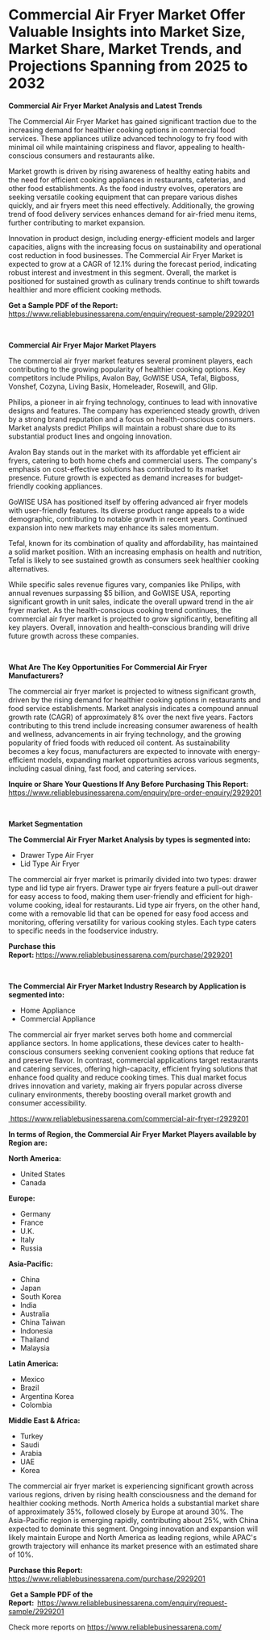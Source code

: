 <p><h1>Commercial Air Fryer Market Offer Valuable Insights into Market Size, Market Share, Market Trends, and Projections Spanning from 2025 to 2032</h1></p><p><strong>Commercial Air Fryer Market Analysis and Latest Trends</strong></p>
<p><p>The Commercial Air Fryer Market has gained significant traction due to the increasing demand for healthier cooking options in commercial food services. These appliances utilize advanced technology to fry food with minimal oil while maintaining crispiness and flavor, appealing to health-conscious consumers and restaurants alike. </p><p>Market growth is driven by rising awareness of healthy eating habits and the need for efficient cooking appliances in restaurants, cafeterias, and other food establishments. As the food industry evolves, operators are seeking versatile cooking equipment that can prepare various dishes quickly, and air fryers meet this need effectively. Additionally, the growing trend of food delivery services enhances demand for air-fried menu items, further contributing to market expansion.</p><p>Innovation in product design, including energy-efficient models and larger capacities, aligns with the increasing focus on sustainability and operational cost reduction in food businesses. The Commercial Air Fryer Market is expected to grow at a CAGR of 12.1% during the forecast period, indicating robust interest and investment in this segment. Overall, the market is positioned for sustained growth as culinary trends continue to shift towards healthier and more efficient cooking methods.</p></p>
<p><strong>Get a Sample PDF of the Report:&nbsp;</strong> <a href="https://www.reliablebusinessarena.com/enquiry/request-sample/2929201?utm_campaign=2630&utm_medium=2&utm_source=Github&utm_content=ia&utm_term=12032025&utm_id=commercial-air-fryer">https://www.reliablebusinessarena.com/enquiry/request-sample/2929201</a></p>
<p>&nbsp;</p>
<p><strong>Commercial Air Fryer Major Market Players</strong></p>
<p><p>The commercial air fryer market features several prominent players, each contributing to the growing popularity of healthier cooking options. Key competitors include Philips, Avalon Bay, GoWISE USA, Tefal, Bigboss, Vonshef, Cozyna, Living Basix, Homeleader, Rosewill, and Glip.</p><p>Philips, a pioneer in air frying technology, continues to lead with innovative designs and features. The company has experienced steady growth, driven by a strong brand reputation and a focus on health-conscious consumers. Market analysts predict Philips will maintain a robust share due to its substantial product lines and ongoing innovation.</p><p>Avalon Bay stands out in the market with its affordable yet efficient air fryers, catering to both home chefs and commercial users. The company's emphasis on cost-effective solutions has contributed to its market presence. Future growth is expected as demand increases for budget-friendly cooking appliances.</p><p>GoWISE USA has positioned itself by offering advanced air fryer models with user-friendly features. Its diverse product range appeals to a wide demographic, contributing to notable growth in recent years. Continued expansion into new markets may enhance its sales momentum.</p><p>Tefal, known for its combination of quality and affordability, has maintained a solid market position. With an increasing emphasis on health and nutrition, Tefal is likely to see sustained growth as consumers seek healthier cooking alternatives.</p><p>While specific sales revenue figures vary, companies like Philips, with annual revenues surpassing $5 billion, and GoWISE USA, reporting significant growth in unit sales, indicate the overall upward trend in the air fryer market. As the health-conscious cooking trend continues, the commercial air fryer market is projected to grow significantly, benefiting all key players. Overall, innovation and health-conscious branding will drive future growth across these companies.</p></p>
<p>&nbsp;</p>
<p><strong>What Are The Key Opportunities For Commercial Air Fryer Manufacturers?</strong></p>
<p><p>The commercial air fryer market is projected to witness significant growth, driven by the rising demand for healthier cooking options in restaurants and food service establishments. Market analysis indicates a compound annual growth rate (CAGR) of approximately 8% over the next five years. Factors contributing to this trend include increasing consumer awareness of health and wellness, advancements in air frying technology, and the growing popularity of fried foods with reduced oil content. As sustainability becomes a key focus, manufacturers are expected to innovate with energy-efficient models, expanding market opportunities across various segments, including casual dining, fast food, and catering services.</p></p>
<p><strong>Inquire or Share Your Questions If Any Before Purchasing This Report:</strong> <a href="https://www.reliablebusinessarena.com/enquiry/pre-order-enquiry/2929201?utm_campaign=2630&utm_medium=2&utm_source=Github&utm_content=ia&utm_term=12032025&utm_id=commercial-air-fryer">https://www.reliablebusinessarena.com/enquiry/pre-order-enquiry/2929201</a></p>
<p>&nbsp;</p>
<p><strong>Market Segmentation</strong></p>
<p><strong>The Commercial Air Fryer Market Analysis by types is segmented into:</strong></p>
<p><ul><li>Drawer Type Air Fryer</li><li>Lid Type Air Fryer</li></ul></p>
<p><p>The commercial air fryer market is primarily divided into two types: drawer type and lid type air fryers. Drawer type air fryers feature a pull-out drawer for easy access to food, making them user-friendly and efficient for high-volume cooking, ideal for restaurants. Lid type air fryers, on the other hand, come with a removable lid that can be opened for easy food access and monitoring, offering versatility for various cooking styles. Each type caters to specific needs in the foodservice industry.</p></p>
<p><strong>Purchase this Report:&nbsp;</strong><a href="https://www.reliablebusinessarena.com/purchase/2929201?utm_campaign=2630&utm_medium=2&utm_source=Github&utm_content=ia&utm_term=12032025&utm_id=commercial-air-fryer">https://www.reliablebusinessarena.com/purchase/2929201</a></p>
<p>&nbsp;</p>
<p><strong>The Commercial Air Fryer Market Industry Research by Application is segmented into:</strong></p>
<p><ul><li>Home Appliance</li><li>Commercial Appliance</li></ul></p>
<p><p>The commercial air fryer market serves both home and commercial appliance sectors. In home applications, these devices cater to health-conscious consumers seeking convenient cooking options that reduce fat and preserve flavor. In contrast, commercial applications target restaurants and catering services, offering high-capacity, efficient frying solutions that enhance food quality and reduce cooking times. This dual market focus drives innovation and variety, making air fryers popular across diverse culinary environments, thereby boosting overall market growth and consumer accessibility.</p></p>
<p><a href="https://www.reliablebusinessarena.com/commercial-air-fryer-r2929201?utm_campaign=2630&utm_medium=2&utm_source=Github&utm_content=ia&utm_term=12032025&utm_id=commercial-air-fryer">&nbsp;https://www.reliablebusinessarena.com/commercial-air-fryer-r2929201</a></p>
<p><strong>In terms of Region, the Commercial Air Fryer Market Players available by Region are:</strong></p>
<p>
    <p> <strong> North America: </strong>
        <ul>
            <li>United States</li>
            <li>Canada</li>
        </ul>
        </p> 
    <p> <strong> Europe: </strong>
        <ul>
            <li>Germany</li>
            <li>France</li>
            <li>U.K.</li>
            <li>Italy</li>
            <li>Russia</li>
        </ul>
        </p> 
    <p> <strong> Asia-Pacific: </strong>
        <ul>
            <li>China</li>
            <li>Japan</li>
            <li>South Korea</li>
            <li>India</li>
            <li>Australia</li>
            <li>China Taiwan</li>
            <li>Indonesia</li>
            <li>Thailand</li>
            <li>Malaysia</li>
        </ul>
        </p> 
    <p> <strong> Latin America: </strong>
        <ul>
            <li>Mexico</li>
            <li>Brazil</li>
            <li>Argentina Korea</li>
            <li>Colombia</li>
        </ul>
        </p> 
    <p> <strong> Middle East & Africa: </strong>
        <ul>
            <li>Turkey</li>
            <li>Saudi</li>
            <li>Arabia</li>
            <li>UAE</li>
            <li>Korea</li>
        </ul>
    </p>
    </p>
<p><p>The commercial air fryer market is experiencing significant growth across various regions, driven by rising health consciousness and the demand for healthier cooking methods. North America holds a substantial market share of approximately 35%, followed closely by Europe at around 30%. The Asia-Pacific region is emerging rapidly, contributing about 25%, with China expected to dominate this segment. Ongoing innovation and expansion will likely maintain Europe and North America as leading regions, while APAC's growth trajectory will enhance its market presence with an estimated share of 10%.</p></p>
<p><strong>Purchase this Report: </strong><a href="https://www.reliablebusinessarena.com/purchase/2929201?utm_campaign=2630&utm_medium=2&utm_source=Github&utm_content=ia&utm_term=12032025&utm_id=commercial-air-fryer">https://www.reliablebusinessarena.com/purchase/2929201</a></p>
<p>&nbsp;<strong>Get a Sample PDF of the Report:&nbsp;&nbsp;</strong><a href="https://www.reliablebusinessarena.com/enquiry/request-sample/2929201?utm_campaign=2630&utm_medium=2&utm_source=Github&utm_content=ia&utm_term=12032025&utm_id=commercial-air-fryer">https://www.reliablebusinessarena.com/enquiry/request-sample/2929201</a></p>
<p><strong></strong></p>
<p>Check more reports on <a href="https://www.reliablebusinessarena.com/?utm_campaign=2630&utm_medium=2&utm_source=Github&utm_content=ia&utm_term=12032025&utm_id=commercial-air-fryer">https://www.reliablebusinessarena.com/</a></p>